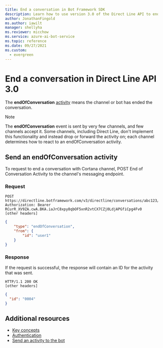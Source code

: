 ```yaml
---
title: End a conversation in Bot Framework SDK
description: Learn how to use version 3.0 of the Direct Line API to end conversations between bots and Cortana channels. See how to set up and send endOfConversation events.
author: JonathanFingold
ms.author: iawilt
manager: shellyha
ms.reviewer: micchow
ms.service: azure-ai-bot-service
ms.topic: reference
ms.date: 09/27/2021
ms.custom:
  - evergreen
---
```


# End a conversation in Direct Line API 3.0

The **endOfConversation** [activity](https://github.com/Microsoft/botframework-sdk/blob/main/specs/botframework-activity/botframework-activity.md) means the channel or bot has ended the conversation.

> [!NOTE]
> The **endOfConversation** event is sent by very few channels, and few channels accept it. Some channels, including Direct Line, don't implement this functionality and instead drop or forward the activity on; each channel determines how to react to an endOfConversation activity.

## Send an endOfConversation activity

To request to end a conversation with Cortana channel, POST End of Conversation Activity to the channel's messaging endpoint.

### Request

```http
POST https://directline.botframework.com/v3/directline/conversations/abc123/activities
Authorization: Bearer RCurR_XV9ZA.cwA.BKA.iaJrC8xpy8qbOF5xnR2vtCX7CZj0LdjAPGfiCpg4Fv0
[other headers]
```

```json
{
    "type": "endOfConversation",
    "from": {
        "id": "user1"
    }
}
```

### Response

If the request is successful, the response will contain an ID for the activity that was sent.

```http
HTTP/1.1 200 OK
[other headers]
```

```json
{
  "id": "0004"
}
```

## Additional resources

- [Key concepts](bot-framework-rest-direct-line-3-0-concepts.md)
- [Authentication](bot-framework-rest-direct-line-3-0-authentication.md)
- [Send an activity to the bot](bot-framework-rest-direct-line-3-0-send-activity.md)
